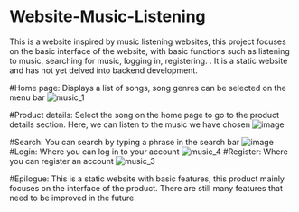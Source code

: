 # Website-Music-Listening
This is a website inspired by music listening websites, this project focuses on the basic interface of the website, with basic functions such as listening to music, searching for music, logging in, registering. . It is a static website and has not yet delved into backend development.

#Home page:
Displays a list of songs, song genres can be selected on the menu bar
![music_1](https://github.com/phuocnguyen240401/Website-Music-Listening/assets/90311677/1ddb8e8e-4d16-4b7c-814c-1687646daabc)

#Product details:
Select the song on the home page to go to the product details section. Here, we can listen to the music we have chosen
![image](https://github.com/phuocnguyen240401/Website-Music-Listening/assets/90311677/db9b35d6-2812-4fb2-81d5-2f25a23c442c)

#Search:
You can search by typing a phrase in the search bar
![image](https://github.com/phuocnguyen240401/Website-Music-Listening/assets/90311677/09650e1a-16b3-4652-a70f-4ff73aee434c)
#Login:
Where you can log in to your account
![music_4](https://github.com/phuocnguyen240401/Website-Music-Listening/assets/90311677/89a857b9-01e6-4270-b4ed-05c34aae0977)
#Register:
Where you can register an account
![music_3](https://github.com/phuocnguyen240401/Website-Music-Listening/assets/90311677/957c38ea-710b-4d11-833a-69ffdeb71e08)

#Epilogue:
This is a static website with basic features, this product mainly focuses on the interface of the product. There are still many features that need to be improved in the future.
